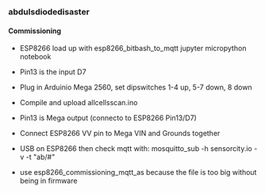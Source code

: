 ### abdulsdiodedisaster

#### Commissioning

* ESP8266 load up with esp8266_bitbash_to_mqtt jupyter micropython notebook

* Pin13 is the input D7

* Plug in Arduinio Mega 2560, set dipswitches 1-4 up, 5-7 down, 8 down

* Compile and upload allcellsscan.ino

* Pin13 is Mega output (connecto to ESP8266 Pin13/D7)

* Connect ESP8266 VV pin to Mega VIN and Grounds together

* USB on ESP8266 then check mqtt with: mosquitto_sub -h sensorcity.io -v -t "ab/#"

* use esp8266_commissioning_mqtt_as because the file is too big without being in firmware

